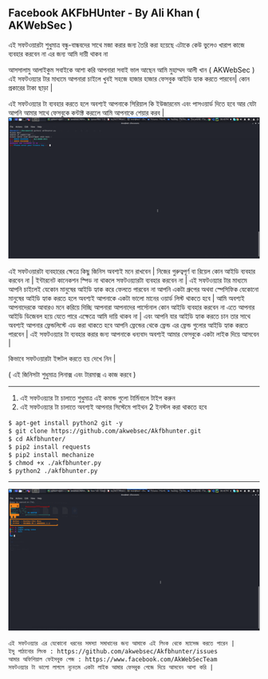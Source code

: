 Facebook AKFbHUnter - By Ali Khan ( AKWebSec )
--

এই সফটওয়ারটা শুধুমাত্র বন্ধু-বান্ধবদের সাথে মজা করার জন্য তৈরি করা হয়েছে এটাকে কেউ ভুলেও খারাপ কাজে ব্যবহার করবেন না এর জন্য আমি দায়ী থাকব না

আসসালামু আলাইকুম সবাইকে আশা করি আপনারা সবাই ভাল আছেন আমি মুহাম্মদ আলী খান ( AKWebSec ) এই সফটওয়্যার টার মাধ্যমে আপনারা চাইলে খুবই সহজে হাজার হাজার ফেসবুক আইডি হ্যাক করতে পারবেন| কোন প্রকারের টাকা ছাড়া | 

এই সফটওয়্যার টা ব্যবহার করতে হলে অবশ্যই আপনাকে সিরিয়াল কি ইউজারনেম এবং পাসওয়ার্ড দিতে হবে আর যেটা আপনি আমার সাথে ফেসবুকে কন্টাক্ট করলেে আমি আপনাকে শেয়ার করব |
![screen](https://raw.githubusercontent.com/CryptocoderBD/fb/master/Screenshot_2020-10-13_10-49-51.png)


এই সফটওয়ারটা ব্যবহারের ক্ষেত্রে কিছু জিনিস অবশ্যই মনে রাখবেন | নিজের গুরুত্বপূর্ণ বা রিয়েল কোন আইডি ব্যবহার করবেন না | ইন্টারনেট কানেকশন স্পিড না থাকলে সফটওয়্যারটা ব্যবহার করবেন না | এই সফটওয়্যার টার মাধ্যমে আপনি চাইলেই যেকোন মানুষের আইডি হ্যাক করে ফেলতে পারবেন না আপনি একটা গ্রুপের অথবা স্পেসিফিক যেকোনো মানুষের আইডি হ্যাক করতে হলে অবশ্যই আপনাকে একটা ভালো মানের ওয়ার্ড লিস্ট থাকতে হবে | আমি অবশ্যই আপনাদেরকে আবারও মনে করিয়ে দিচ্ছি আপনারা আপনাদের পার্সোনাল কোন আইডি ব্যবহার করবেন না এতে আপনার আইডি ডিজেবল হয়ে যেতে পারে এক্ষেত্রে আমি দায়ি থাকব না | এবং আপনি যার আইডি হ্যাক করতে চান তার সাথে অবশ্যই আপনার ফ্রেন্ডলিস্টে এড করা থাকতে হবে আপনি ফ্রেন্ডের থেকে ফ্রেন্ড এর ফ্রেন্ড গুলোর আইডি হ্যাক করতে পারবেন | এই সফটওয়্যার টা ব্যবহার করার জন্য আপনাকে ধন্যবাদ অবশ্যই আমার ফেসবুকে একটা লাইক দিয়ে আসবেন  |


কিভাবে সফটওয়ারটা ইন্সটল করতে হয় দেখে নিন |

( এই জিনিসটা শুধুমাত্র লিনাক্স এবং টারমাক্স এ কাজ করবে  )

--------------------------------------------------------
1) এই সফটওয়্যার টা চালাতে শুধুমাত্র এই কমান্ড গুলো টার্মিনালে টাইপ করুন
2) এই সফটওয়্যার টা চালাতে অবশ্যই আপনার সিস্টেমে পাইথন 2 ইনস্টল করা থাকতে হবে
```
$ apt-get install python2 git -y
$ git clone https://github.com/akwebsec/Akfbhunter.git
$ cd Akfbhunter/ 
$ pip2 install requests
$ pip2 install mechanize
$ chmod +x ./akfbhunter.py
$ python2 ./akfbhunter.py
```
--------------------------------------------------------

![screen](https://raw.githubusercontent.com/CryptocoderBD/fb/master/kakjaka.png)

```
এই সফটওয়্যার এর যেকোনো ধরনের সমস্যা সমাধানের জন্য আমাকে এই লিংক থেকে ম্যাসেজ করতে পারেন |
ইসু পাঠানোর লিংক : https://github.com/akwebsec/Akfbhunter/issues
আমার অফিশিয়াল ফেইসবুক পেজ : https://www.facebook.com/AkWebSecTeam
সফটওয়্যার টা ভালো লাগলে ন্যূনতম একটা লাইক আমার ফেসবুক পেজে দিয়ে আসবেন আশা করি |
```

